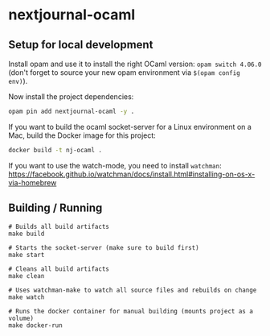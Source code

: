 # nextjournal-ocaml

## Setup for local development

Install opam and use it to install the right OCaml version: `opam
switch 4.06.0` (don't forget to source your new opam environment via
`$(opam config env)`).

Now install the project dependencies:

```bash
opam pin add nextjournal-ocaml -y .
```

If you want to build the ocaml socket-server for a Linux environment on a Mac,
build the Docker image for this project:

```bash
docker build -t nj-ocaml .
```

If you want to use the watch-mode, you need to install `watchman`:
https://facebook.github.io/watchman/docs/install.html#installing-on-os-x-via-homebrew


## Building / Running

```
# Builds all build artifacts
make build

# Starts the socket-server (make sure to build first)
make start

# Cleans all build artifacts
make clean

# Uses watchman-make to watch all source files and rebuilds on change
make watch

# Runs the docker container for manual building (mounts project as a volume)
make docker-run
```

